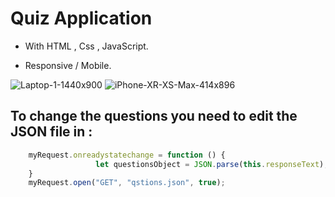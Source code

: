 # Quiz Application 

+ With HTML , Css , JavaScript.
- Responsive / Mobile.

![Laptop-1-1440x900](https://user-images.githubusercontent.com/121452350/214863806-979a8c7d-cbb7-42fe-8d0c-4142622f440e.png)
![iPhone-XR-XS-Max-414x896](https://user-images.githubusercontent.com/121452350/214863822-73a16274-404b-49f4-ab36-f4d28126e4ef.png)

## To change the questions you need to edit the JSON file in :


```javascript
    myRequest.onreadystatechange = function () {
                   let questionsObject = JSON.parse(this.responseText);
    }    
    myRequest.open("GET", "qstions.json", true);

```
